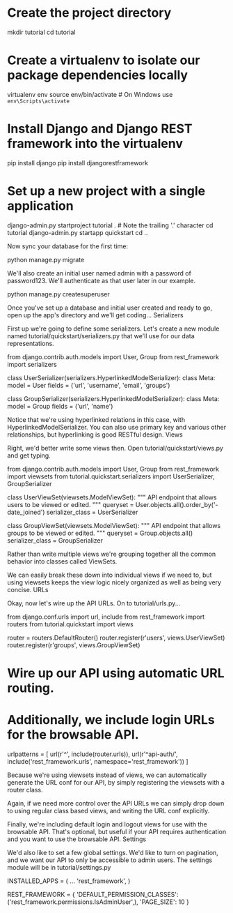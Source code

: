 
# Create the project directory
mkdir tutorial
cd tutorial

# Create a virtualenv to isolate our package dependencies locally
virtualenv env
source env/bin/activate  # On Windows use `env\Scripts\activate`

# Install Django and Django REST framework into the virtualenv
pip install django
pip install djangorestframework

# Set up a new project with a single application
django-admin.py startproject tutorial .  # Note the trailing '.' character
cd tutorial
django-admin.py startapp quickstart
cd ..

Now sync your database for the first time:

python manage.py migrate

We'll also create an initial user named admin with a password of password123. We'll authenticate as that user later in our example.

python manage.py createsuperuser

Once you've set up a database and initial user created and ready to go, open up the app's directory and we'll get coding...
Serializers

First up we're going to define some serializers. Let's create a new module named tutorial/quickstart/serializers.py that we'll use for our data representations.

from django.contrib.auth.models import User, Group
from rest_framework import serializers


class UserSerializer(serializers.HyperlinkedModelSerializer):
    class Meta:
        model = User
        fields = ('url', 'username', 'email', 'groups')


class GroupSerializer(serializers.HyperlinkedModelSerializer):
    class Meta:
        model = Group
        fields = ('url', 'name')

Notice that we're using hyperlinked relations in this case, with HyperlinkedModelSerializer. You can also use primary key and various other relationships, but hyperlinking is good RESTful design.
Views

Right, we'd better write some views then. Open tutorial/quickstart/views.py and get typing.

from django.contrib.auth.models import User, Group
from rest_framework import viewsets
from tutorial.quickstart.serializers import UserSerializer, GroupSerializer


class UserViewSet(viewsets.ModelViewSet):
    """
    API endpoint that allows users to be viewed or edited.
    """
    queryset = User.objects.all().order_by('-date_joined')
    serializer_class = UserSerializer


class GroupViewSet(viewsets.ModelViewSet):
    """
    API endpoint that allows groups to be viewed or edited.
    """
    queryset = Group.objects.all()
    serializer_class = GroupSerializer

Rather than write multiple views we're grouping together all the common behavior into classes called ViewSets.

We can easily break these down into individual views if we need to, but using viewsets keeps the view logic nicely organized as well as being very concise.
URLs

Okay, now let's wire up the API URLs. On to tutorial/urls.py...

from django.conf.urls import url, include
from rest_framework import routers
from tutorial.quickstart import views

router = routers.DefaultRouter()
router.register(r'users', views.UserViewSet)
router.register(r'groups', views.GroupViewSet)

# Wire up our API using automatic URL routing.
# Additionally, we include login URLs for the browsable API.
urlpatterns = [
    url(r'^', include(router.urls)),
    url(r'^api-auth/', include('rest_framework.urls', namespace='rest_framework'))
]

Because we're using viewsets instead of views, we can automatically generate the URL conf for our API, by simply registering the viewsets with a router class.

Again, if we need more control over the API URLs we can simply drop down to using regular class based views, and writing the URL conf explicitly.

Finally, we're including default login and logout views for use with the browsable API. That's optional, but useful if your API requires authentication and you want to use the browsable API.
Settings

We'd also like to set a few global settings. We'd like to turn on pagination, and we want our API to only be accessible to admin users. The settings module will be in tutorial/settings.py

INSTALLED_APPS = (
    ...
    'rest_framework',
)

REST_FRAMEWORK = {
    'DEFAULT_PERMISSION_CLASSES': ('rest_framework.permissions.IsAdminUser',),
    'PAGE_SIZE': 10
}
